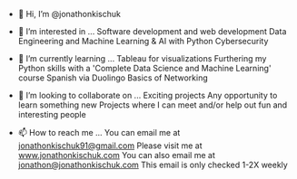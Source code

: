 - 👋 Hi, I’m @jonathonkischuk
- 👀 I’m interested in ...
      Software development and web development
      Data Engineering and Machine Learning & AI with Python
      Cybersecurity
      


- 🌱 I’m currently learning ...
      Tableau for visualizations
      Furthering my Python skills with a 'Complete Data Science and Machine Learning' course
      Spanish via Duolingo
      Basics of Networking


- 💞️ I’m looking to collaborate on ...
      Exciting projects
      Any opportunity to learn something new
      Projects where I can meet and/or help out fun and interesting people



- 📫 How to reach me ...
      You can email me at jonathonkischuk91@gmail.com
      Please visit me at www.jonathonkischuk.com
      You can also email me at jonathon@jonathonkischuk.com
            This email is only checked 1-2X weekly



<!---
jonathonkischuk/jonathonkischuk is a ✨ special ✨ repository because its `README.md` (this file) appears on your GitHub profile.
You can click the Preview link to take a look at your changes.
--->
